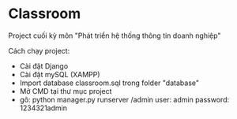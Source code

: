 # Classroom
Project cuối kỳ môn "Phát triển hệ thống thông tin doanh nghiệp"

Cách chạy project:
 + Cài đặt Django
 + Cài đặt mySQL (XAMPP)
 + Import database classroom.sql trong folder "database"
 + Mở CMD tại thư mục project
 + gõ: python manager.py runserver
/admin
user: admin
password: 1234321admin
